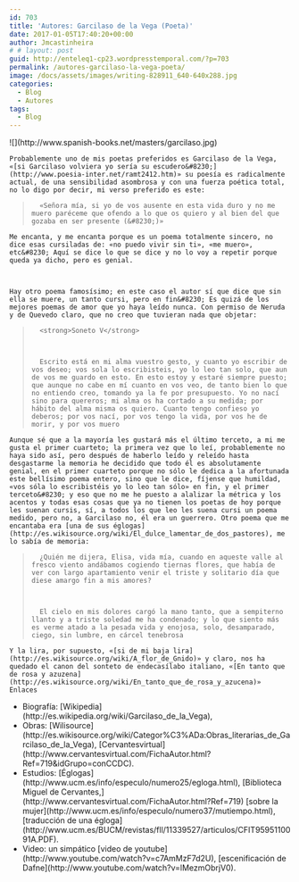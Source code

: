 ```yaml
---
id: 703
title: 'Autores: Garcilaso de la Vega (Poeta)'
date: 2017-01-05T17:40:20+00:00
author: Jmcastinheira
# # layout: post
guid: http://enteleq1-cp23.wordpresstemporal.com/?p=703
permalink: /autores-garcilaso-la-vega-poeta/
image: /docs/assets/images/writing-828911_640-640x288.jpg
categories:
  - Blog
  - Autores
tags:
  - Blog
---
```

<div id="body-144874" class="content-body">![](http://www.spanish-books.net/masters/garcilaso.jpg)
  
  
  
    Probablemente uno de mis poetas preferidos es Garcilaso de la Vega, «[si Garcilaso volviera yo sería su escudero&#8230;](http://www.poesia-inter.net/ramt2412.htm)» su poesía es radicalmente actual, de una sensibilidad asombrosa y con una fuerza poética total, no lo digo por decir, mi verso preferido es este:
  
  
  <blockquote>
    
      «Señora mía, si yo de vos ausente en esta vida duro y no me muero paréceme que ofendo a lo que os quiero y al bien del que gozaba en ser presente (&#8230;)»
    
  </blockquote>
  
  
    Me encanta, y me encanta porque es un poema totalmente sincero, no dice esas cursiladas de: «no puedo vivir sin ti», «me muero», etc&#8230; Aquí se dice lo que se dice y no lo voy a repetir porque queda ya dicho, pero es genial.
  
  
  
    Hay otro poema famosísimo; en este caso el autor sí que dice que sin ella se muere, un tanto cursi, pero en fin&#8230; Es quizá de los mejores poemas de amor que yo haya leído nunca. Con permiso de Neruda y de Quevedo claro, que no creo que tuvieran nada que objetar:
  
  
  <blockquote>
    
      <strong>Soneto V</strong>
    
    
    
      Escrito está en mi alma vuestro gesto, y cuanto yo escribir de vos deseo; vos sola lo escribisteis, yo lo leo tan solo, que aun de vos me guardo en esto. En esto estoy y estaré siempre puesto; que aunque no cabe en mí cuanto en vos veo, de tanto bien lo que no entiendo creo, tomando ya la fe por presupuesto. Yo no nací sino para quereros; mi alma os ha cortado a su medida; por hábito del alma misma os quiero. Cuanto tengo confieso yo deberos; por vos nací, por vos tengo la vida, por vos he de morir, y por vos muero
    
  </blockquote>
  
  
    Aunque sé que a la mayoría les gustará más el último terceto, a mi me gusta el primer cuarteto; la primera vez que lo leí, probablemente no haya sido así, pero después de haberlo leído y releído hasta desgastarme la memoria he decidido que todo él es absolutamente genial, en el primer cuarteto porque no sólo le dedica a la afortunada este bellísimo poema entero, sino que le dice, fíjense que humildad, «vos sóla lo escribistéis yo lo leo tan sólo» en fin, y el primer terceto&#8230; y eso que no me he puesto a alalizar la métrica y los acentos y todas esas cosas que ya no tienen los poetas de hoy porque les suenan cursis, sí, a todos los que leo les suena cursi un poema medido, pero no, a Garcilaso no, él era un guerrero. Otro poema que me encantaba era [una de sus églogas](http://es.wikisource.org/wiki/El_dulce_lamentar_de_dos_pastores), me lo sabía de memoria:
  
  
  <blockquote>
    
      ¿Quién me dijera, Elisa, vida mía, cuando en aqueste valle al fresco viento andábamos cogiendo tiernas flores, que había de ver con largo apartamiento venir el triste y solitario día que diese amargo fin a mis amores?
    
    
    
      El cielo en mis dolores cargó la mano tanto, que a sempiterno llanto y a triste soledad me ha condenado; y lo que siento más es verme atado a la pesada vida y enojosa, solo, desamparado, ciego, sin lumbre, en cárcel tenebrosa
    
  </blockquote>
  
  
    Y la lira, por supuesto, «[si de mi baja lira](http://es.wikisource.org/wiki/A_flor_de_Gnido)» y claro, nos ha quedado el canon del sonteto de endecasílabo italiano, «[En tanto que de rosa y azuzena](http://es.wikisource.org/wiki/En_tanto_que_de_rosa_y_azucena)» Enlaces
  
  <ul>
    <li>
      Biografía: [Wikipedia](http://es.wikipedia.org/wiki/Garcilaso_de_la_Vega),
    </li>
    <li>
      Obras: [Wilisource](http://es.wikisource.org/wiki/Categor%C3%ADa:Obras_literarias_de_Garcilaso_de_la_Vega), [Cervantesvirtual](http://www.cervantesvirtual.com/FichaAutor.html?Ref=719&idGrupo=conCCDC).
    </li>
    <li>
      Estudios: [Églogas](http://www.ucm.es/info/especulo/numero25/egloga.html), [Biblioteca Miguel de Cervantes,](http://www.cervantesvirtual.com/FichaAutor.html?Ref=719) [sobre la mujer](http://www.ucm.es/info/especulo/numero37/mutiempo.html), [traducción de una égloga](http://www.ucm.es/BUCM/revistas/fll/11339527/articulos/CFIT9595110091A.PDF).
    </li>
    <li>
      Video: un simpático [video de youtube](http://www.youtube.com/watch?v=c7AmMzF7d2U), [escenificación de Dafne](http://www.youtube.com/watch?v=lMezmObrjV0).
    </li>
  </ul>

